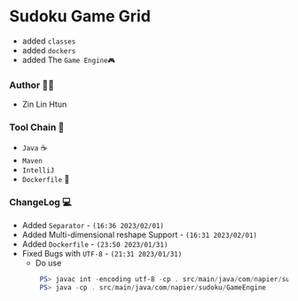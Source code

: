 # Sudoku Game Grid
- added `classes`
- added `dockers`
- added The `Game Engine🎮`

### Author 👨‍💻
- Zin Lin Htun

### Tool Chain 🔨
- `Java` ☕
- `Maven`
- `IntelliJ`
- `Dockerfile` 🐳

### ChangeLog 💻
- Added `Separator` - `(16:36 2023/02/01)`
- Added Multi-dimensional reshape Support - `(16:31 2023/02/01)`
- Added `Dockerfile` - `(23:50 2023/01/31)`
- Fixed Bugs with `UTF-8` - `(21:31 2023/01/31)`
  - Do use 
    ```powershell
     PS> javac int -encoding utf-8 -cp . src/main/java/com/napier/sudoku/*.java
     PS> java -cp . src/main/java/com/napier/sudoku/GameEngine
    ```
